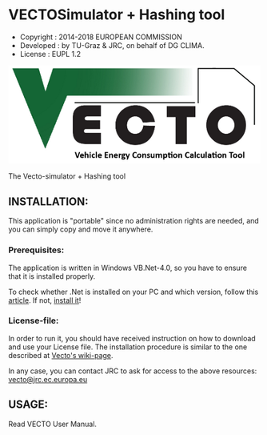 VECTOSimulator + Hashing tool
=============================
  * Copyright : 2014-2018 EUROPEAN COMMISSION
  * Developed : by TU-Graz & JRC, on behalf of DG CLIMA.
  * License   : EUPL 1.2

![VECTO logo](VECTOlarge.png  "VECTO logo")

The Vecto-simulator + Hashing tool

## INSTALLATION:
This application is "portable" since no administration rights are needed, 
and you can simply copy and move it anywhere.

### Prerequisites:
The application is written in Windows VB.Net-4.0, so you have to ensure 
that it is installed properly.

To check whether .Net is installed on your PC and which version, 
follow this [article](http://support.microsoft.com/kb/318785/en-us).
If not, [install it](http://msdn.microsoft.com/en-us/library/vstudio/5a4x27ek%28v=vs.100%29.aspx)!



### License-file:
In order to run it, you should have received instruction on how to download 
and use your License file.  The installation procedure is similar to the one
described at [Vecto's wiki-page](https://webgate.ec.europa.eu/CITnet/confluence/display/VECTO/Installation+instructions).

In any case, you can contact JRC to ask for access to the above resources: 
    vecto@jrc.ec.europa.eu



## USAGE:
Read VECTO User Manual.
